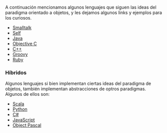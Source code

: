 A continuación mencionamos algunos lenguajes que siguen las ideas del paradigma orientado a objetos, y les dejamos algunos links y ejemplos para los curiosos.

-   [Smalltalk](smalltalk.md)
-   [Self](self.md)
-   [Java](java.md)
-   [Objective C](objective-c.md)
-   [C++](c--.md)
-   [Groovy](groovy.md)
-   [Ruby](ruby.md)

### Híbridos

Algunos lenguajes si bien implementan ciertas ideas del paradigma de objetos, también implementan abstracciones de optros paradigmas. Algunos de ellos son:

-   [Scala](scala.md)
-   [Python](python.md)
-   [C\#](c-.md)
-   [JavaScript](javascript.md)
-   [Object Pascal](http://en.wikipedia.org/wiki/Object_Pascal)

